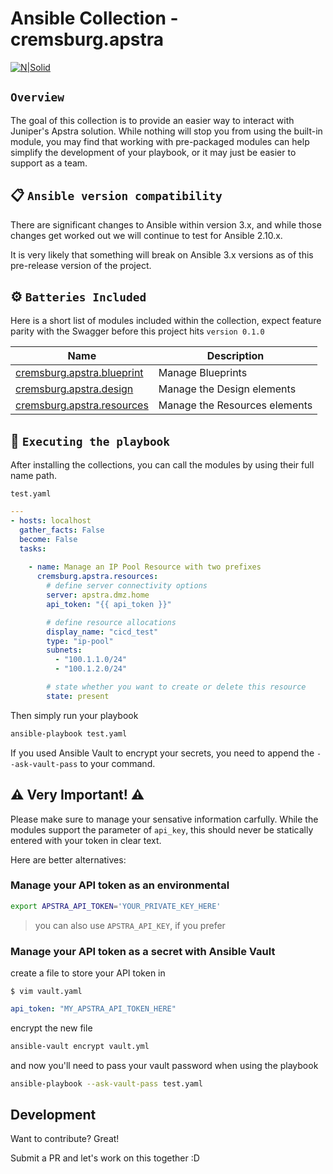 # Ansible Collection - cremsburg.apstra

[![N|Solid](https://gitlab.com/_calvinr/networking/apstra-ansible-collection/-/raw/master/static/img/apstra.png)](https://juniper.net/)

## `Overview`

The goal of this collection is to provide an easier way to interact with Juniper's Apstra solution. While nothing will stop you from using the built-in module, you may find that working with pre-packaged modules can help simplify the development of your playbook, or it may just be easier to support as a team.

## 📋 `Ansible version compatibility`

There are significant changes to Ansible within version 3.x, and while those changes get worked out we will continue to test for Ansible 2.10.x.

It is very likely that something will break on Ansible 3.x versions as of this pre-release version of the project.

## ⚙️ `Batteries Included`

Here is a short list of modules included within the collection, expect feature parity with the Swagger before this project hits `version 0.1.0`

Name | Description
---- | -----------
[cremsburg.apstra.blueprint](https://gitlab.com/_calvinr/networking/apstra-ansible-collection/-/blob/master/cremsburg/apstra/docs/cremsburg.apstra.blueprint.rst)|Manage Blueprints
[cremsburg.apstra.design](https://gitlab.com/_calvinr/networking/apstra-ansible-collection/-/blob/master/cremsburg/apstra/docs/cremsburg.apstra.design.rst)|Manage the Design elements
[cremsburg.apstra.resources](https://gitlab.com/_calvinr/networking/apstra-ansible-collection/-/blob/master/cremsburg/apstra/docs/cremsburg.apstra.resources.rst)|Manage the Resources elements

## 🚀 `Executing the playbook`

After installing the collections, you can call the modules by using their full name path.

`test.yaml`

```yaml
---
- hosts: localhost
  gather_facts: False
  become: False
  tasks:
    
    - name: Manage an IP Pool Resource with two prefixes
      cremsburg.apstra.resources:
        # define server connectivity options
        server: apstra.dmz.home
        api_token: "{{ api_token }}"

        # define resource allocations
        display_name: "cicd_test"
        type: "ip-pool"
        subnets:
          - "100.1.1.0/24"
          - "100.1.2.0/24"

        # state whether you want to create or delete this resource
        state: present

```

Then simply run your playbook

```sh
ansible-playbook test.yaml
```

If you used Ansible Vault to encrypt your secrets, you need to append the `--ask-vault-pass` to your command.

## ⚠️ Very Important! ⚠️

Please make sure to manage your sensative information carfully. While the modules support the parameter of `api_key`, this should never be statically entered with your token in clear text.

Here are better alternatives:

### Manage your API token as an environmental

```sh
export APSTRA_API_TOKEN='YOUR_PRIVATE_KEY_HERE'
```

> you can also use `APSTRA_API_KEY`, if you prefer

### Manage your API token as a secret with Ansible Vault

create a file to store your API token in

`$ vim vault.yaml`

```yaml
api_token: "MY_APSTRA_API_TOKEN_HERE"
```

encrypt the new file

```sh
ansible-vault encrypt vault.yml
```

and now you'll need to pass your vault password when using the playbook

```sh
ansible-playbook --ask-vault-pass test.yaml
```

## Development

Want to contribute? Great!

Submit a PR and let's work on this together :D
